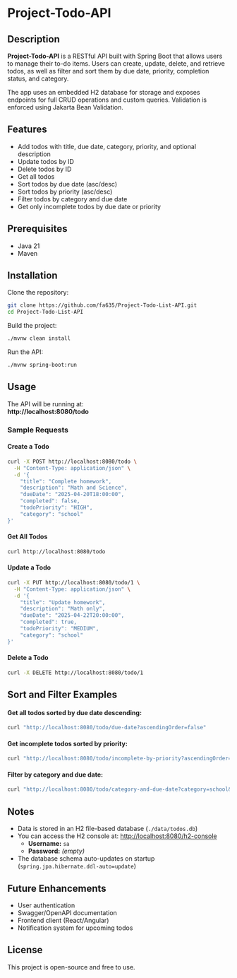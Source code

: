 # Project-Todo-API

## Description
**Project-Todo-API** is a RESTful API built with Spring Boot that allows users to manage their to-do items. Users can create, update, delete, and retrieve todos, as well as filter and sort them by due date, priority, completion status, and category.

The app uses an embedded H2 database for storage and exposes endpoints for full CRUD operations and custom queries. Validation is enforced using Jakarta Bean Validation.

## Features
- Add todos with title, due date, category, priority, and optional description  
- Update todos by ID  
- Delete todos by ID  
- Get all todos  
- Sort todos by due date (asc/desc)  
- Sort todos by priority (asc/desc)  
- Filter todos by category and due date  
- Get only incomplete todos by due date or priority  

## Prerequisites
- Java 21  
- Maven  

## Installation

Clone the repository:
```bash
git clone https://github.com/fa635/Project-Todo-List-API.git
cd Project-Todo-List-API
```

Build the project:
```bash
./mvnw clean install
```

Run the API:
```bash
./mvnw spring-boot:run
```

## Usage
The API will be running at:  
**http://localhost:8080/todo**

### Sample Requests

#### Create a Todo
```bash
curl -X POST http://localhost:8080/todo \
  -H "Content-Type: application/json" \
  -d '{
    "title": "Complete homework",
    "description": "Math and Science",
    "dueDate": "2025-04-20T18:00:00",
    "completed": false,
    "todoPriority": "HIGH",
    "category": "school"
}'
```

#### Get All Todos
```bash
curl http://localhost:8080/todo
```

#### Update a Todo
```bash
curl -X PUT http://localhost:8080/todo/1 \
  -H "Content-Type: application/json" \
  -d '{
    "title": "Update homework",
    "description": "Math only",
    "dueDate": "2025-04-22T20:00:00",
    "completed": true,
    "todoPriority": "MEDIUM",
    "category": "school"
}'
```

#### Delete a Todo
```bash
curl -X DELETE http://localhost:8080/todo/1
```

## Sort and Filter Examples

#### Get all todos sorted by due date descending:
```bash
curl "http://localhost:8080/todo/due-date?ascendingOrder=false"
```

#### Get incomplete todos sorted by priority:
```bash
curl "http://localhost:8080/todo/incomplete-by-priority?ascendingOrder=true"
```

#### Filter by category and due date:
```bash
curl "http://localhost:8080/todo/category-and-due-date?category=school&ascendingOrder=true"
```

## Notes
- Data is stored in an H2 file-based database (`./data/todos.db`)  
- You can access the H2 console at: [http://localhost:8080/h2-console](http://localhost:8080/h2-console)  
  - **Username:** `sa`  
  - **Password:** *(empty)*  
- The database schema auto-updates on startup (`spring.jpa.hibernate.ddl-auto=update`)

## Future Enhancements
- User authentication  
- Swagger/OpenAPI documentation  
- Frontend client (React/Angular)  
- Notification system for upcoming todos  

## License
This project is open-source and free to use.
